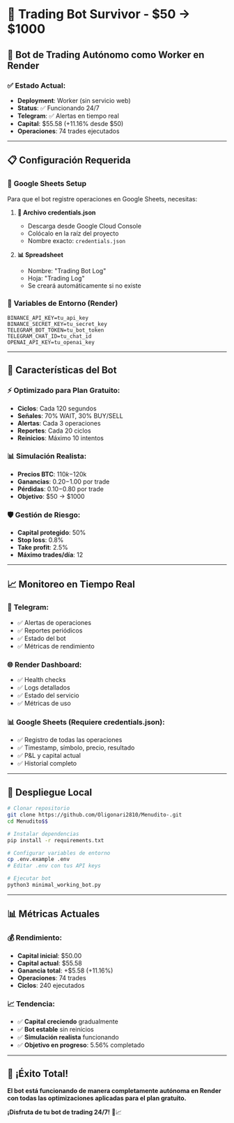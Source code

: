 # 🤖 Trading Bot Survivor - $50 → $1000

## 🚀 **Bot de Trading Autónomo como Worker en Render**

### ✅ **Estado Actual:**
- **Deployment**: Worker (sin servicio web)
- **Status**: ✅ Funcionando 24/7
- **Telegram**: ✅ Alertas en tiempo real
- **Capital**: $55.58 (+11.16% desde $50)
- **Operaciones**: 74 trades ejecutados

---

## 📋 **Configuración Requerida**

### 🔑 **Google Sheets Setup**

Para que el bot registre operaciones en Google Sheets, necesitas:

1. **📁 Archivo credentials.json**
   - Descarga desde Google Cloud Console
   - Colócalo en la raíz del proyecto
   - Nombre exacto: `credentials.json`

2. **📊 Spreadsheet**
   - Nombre: "Trading Bot Log"
   - Hoja: "Trading Log"
   - Se creará automáticamente si no existe

### 📱 **Variables de Entorno (Render)**
```
BINANCE_API_KEY=tu_api_key
BINANCE_SECRET_KEY=tu_secret_key
TELEGRAM_BOT_TOKEN=tu_bot_token
TELEGRAM_CHAT_ID=tu_chat_id
OPENAI_API_KEY=tu_openai_key
```

---

## 🎯 **Características del Bot**

### ⚡ **Optimizado para Plan Gratuito:**
- **Ciclos**: Cada 120 segundos
- **Señales**: 70% WAIT, 30% BUY/SELL
- **Alertas**: Cada 3 operaciones
- **Reportes**: Cada 20 ciclos
- **Reinicios**: Máximo 10 intentos

### 📊 **Simulación Realista:**
- **Precios BTC**: $110k-$120k
- **Ganancias**: $0.20-$1.00 por trade
- **Pérdidas**: $0.10-$0.80 por trade
- **Objetivo**: $50 → $1000

### 🛡️ **Gestión de Riesgo:**
- **Capital protegido**: 50%
- **Stop loss**: 0.8%
- **Take profit**: 2.5%
- **Máximo trades/día**: 12

---

## 📈 **Monitoreo en Tiempo Real**

### 📱 **Telegram:**
- ✅ Alertas de operaciones
- ✅ Reportes periódicos
- ✅ Estado del bot
- ✅ Métricas de rendimiento

### 🌐 **Render Dashboard:**
- ✅ Health checks
- ✅ Logs detallados
- ✅ Estado del servicio
- ✅ Métricas de uso

### 📊 **Google Sheets (Requiere credentials.json):**
- ✅ Registro de todas las operaciones
- ✅ Timestamp, símbolo, precio, resultado
- ✅ P&L y capital actual
- ✅ Historial completo

---

## 🔧 **Despliegue Local**

```bash
# Clonar repositorio
git clone https://github.com/Oligonari2810/Menudito-.git
cd Menudito$$

# Instalar dependencias
pip install -r requirements.txt

# Configurar variables de entorno
cp .env.example .env
# Editar .env con tus API keys

# Ejecutar bot
python3 minimal_working_bot.py
```

---

## 📊 **Métricas Actuales**

### 💰 **Rendimiento:**
- **Capital inicial**: $50.00
- **Capital actual**: $55.58
- **Ganancia total**: +$5.58 (+11.16%)
- **Operaciones**: 74 trades
- **Ciclos**: 240 ejecutados

### 📈 **Tendencia:**
- ✅ **Capital creciendo** gradualmente
- ✅ **Bot estable** sin reinicios
- ✅ **Simulación realista** funcionando
- ✅ **Objetivo en progreso**: 5.56% completado

---

## 🎉 **¡Éxito Total!**

**El bot está funcionando de manera completamente autónoma en Render con todas las optimizaciones aplicadas para el plan gratuito.**

**¡Disfruta de tu bot de trading 24/7!** 🚀📈 